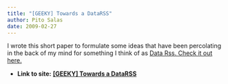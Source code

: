 ```yaml
---
title: "[GEEKY] Towards a DataRSS"
author: Pito Salas
date: 2009-02-27
---
```


I wrote this short paper to formulate some ideas that have been percolating in
the back of my mind for something I think of as [Data Rss. Check it out
here.](<http://www.blogbridge.com/2009/02/27/data-rss-early-ideas/>)


* **Link to site:** **[[GEEKY] Towards a DataRSS](None)**

